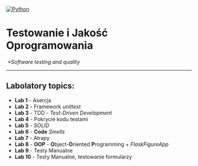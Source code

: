 [![Python](https://img.shields.io/badge/Python-3776AB?style=flat-square&logo=python&logoColor=white)](https://www.python.org/)

# Testowanie i Jakość Oprogramowania
️ 
_*Software testing and quality_

---
## Labolatory topics:

- **Lab 1** - Asercja
- **Lab 2** - Framework *unittest*
- **Lab 3** - TDD - *Test-Driven Development*
- **Lab 4** - Pokrycie kodu testami
- **Lab 5** - _SOLID_
- **Lab 6** - **Code** _Smells_
- **Lab 7** - Atrapy
- **Lab 8** - **OOP** - **O**bject-**O**riented **P**rogramming + _FlaskFigureApp_
- **Lab 9** - Testy Manualne
- **Lab 10** - Testy Manualne, testowanie formularzy